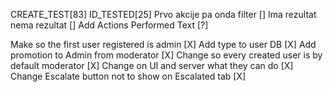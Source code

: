 <!-- To DO -->

CREATE_TEST[83]
ID_TESTED[25]
Prvo akcije pa onda filter []
Ima rezultat nema rezultat []
Add Actions Performed Text [?]

<!-- Done -->

Make so the first user registered is admin [X]
Add type to user DB [X]
Add promotion to Admin from moderator [X]
Change so every created user is by default moderator [X]
Change on UI and server what they can do [X]
Change Escalate button not to show on Escalated tab [X]
